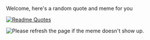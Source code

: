 Welcome, here's a random quote and meme for you

[![Readme Quotes](https://quotes-github-readme.vercel.app/api?type=horizontal&theme=catppuccin)](https://github.com/piyushsuthar/github-readme-quotes)

<img src='https://random-memer.herokuapp.com/' title="Meme" alt="Please refresh the page if the meme doesn't show up.">
